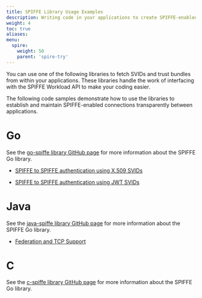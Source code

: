 ```yaml
---
title: SPIFFE Library Usage Examples
description: Writing code in your applications to create SPIFFE-enabled connections
weight: 4
toc: true
aliases:
menu:
  spire:
    weight: 50
    parent: 'spire-try'
---
```


You can use one of the following libraries to fetch SVIDs and trust bundles from within your applications. These libraries handle the work of interfacing with the SPIFFE Workload API to make your coding easier.

The following code samples demonstrate how to use the libraries to establish and maintain SPIFFE-enabled connections transparently between applications.

# Go

See the [go-spiffe library GitHub page](https://github.com/spiffe/go-spiffe/tree/master/v2) for more information about the SPIFFE Go library. 

* [SPIFFE to SPIFFE authentication using X.509 SVIDs](https://github.com/spiffe/go-spiffe/tree/master/v2/examples/spiffe-tls)

* [SPIFFE to SPIFFE authentication using JWT SVIDs](https://github.com/spiffe/go-spiffe/tree/master/v2/examples/spiffe-jwt-using-proxy)

# Java

See the [java-spiffe library GitHub page](https://github.com/spiffe/java-spiffe/tree/v2-api) for more information about the SPIFFE Go library. 

* [Federation and TCP Support](https://github.com/spiffe/spiffe-example/tree/master/java-spiffe-federation-jboss)

# C

See the [c-spiffe library GitHub page](https://github.com/spiffe/c-spiffe) for more information about the SPIFFE Go library. 
